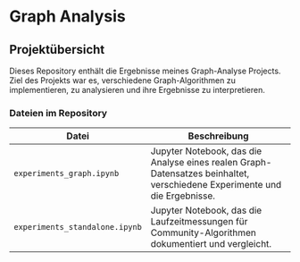# Graph Analysis
## Projektübersicht
Dieses Repository enthält die Ergebnisse meines Graph-Analyse Projects. Ziel des Projekts war es, verschiedene Graph-Algorithmen zu implementieren, zu analysieren und ihre Ergebnisse zu interpretieren.

### Dateien im Repository
| Datei                        | Beschreibung                                                                 |
|------------------------------|-----------------------------------------------------------------------------|
| `experiments_graph.ipynb`    | Jupyter Notebook, das die Analyse eines realen Graph-Datensatzes beinhaltet, verschiedene Experimente und die Ergebnisse. |
| `experiments_standalone.ipynb` | Jupyter Notebook, das die Laufzeitmessungen für Community-Algorithmen dokumentiert und vergleicht. |
